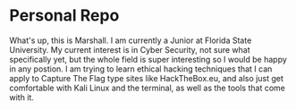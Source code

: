 # Personal Repo

What's up, this is Marshall. I am currently a Junior at Florida State University. My current interest is in Cyber Security, not sure what specifically yet, but the whole field is super interesting so I would be happy in any postion. I am trying to learn 
ethical hacking techniques that I can apply to Capture The Flag type sites like HackTheBox.eu, and also just get comfortable with Kali Linux and the terminal, as well as the tools
that come with it.
